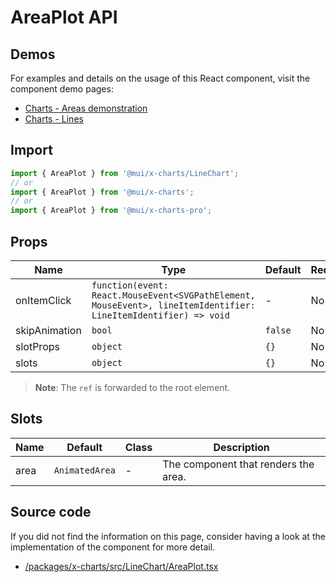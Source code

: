 # AreaPlot API

## Demos

For examples and details on the usage of this React component, visit the component demo pages:

- [Charts - Areas demonstration](/x/react-charts/areas-demo/)
- [Charts - Lines](/x/react-charts/lines/)

## Import

```jsx
import { AreaPlot } from '@mui/x-charts/LineChart';
// or
import { AreaPlot } from '@mui/x-charts';
// or
import { AreaPlot } from '@mui/x-charts-pro';
```

## Props

| Name | Type | Default | Required | Description |
|------|------|---------|----------|-------------|
| onItemClick | `function(event: React.MouseEvent<SVGPathElement, MouseEvent>, lineItemIdentifier: LineItemIdentifier) => void` | - | No |  |
| skipAnimation | `bool` | `false` | No |  |
| slotProps | `object` | `{}` | No |  |
| slots | `object` | `{}` | No |  |

> **Note**: The `ref` is forwarded to the root element.

## Slots

| Name | Default | Class | Description |
|------|---------|-------|-------------|
| area | `AnimatedArea` | - | The component that renders the area. |

## Source code

If you did not find the information on this page, consider having a look at the implementation of the component for more detail.

- [/packages/x-charts/src/LineChart/AreaPlot.tsx](https://github.com/mui/material-ui/tree/HEAD/packages/x-charts/src/LineChart/AreaPlot.tsx)